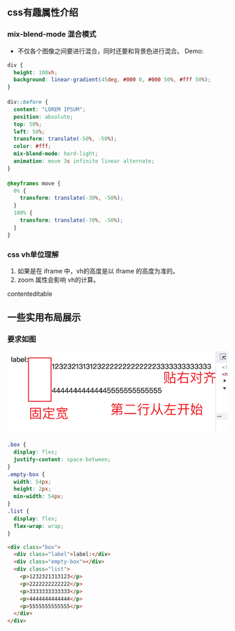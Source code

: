 ## css有趣属性介绍
### mix-blend-mode 混合模式
- 不仅各个图像之间要进行混合，同时还要和背景色进行混合。
Demo: 
```css
div {
  height: 100vh;
  background: linear-gradient(45deg, #000 0, #000 50%, #fff 50%);
}

div::before {
  content: "LOREM IPSUM";
  position: absolute;
  top: 50%;
  left: 50%;
  transform: translate(-50%, -50%);
  color: #fff;
  mix-blend-mode: hard-light;
  animation: move 3s infinite linear alternate;
}

@keyframes move {
  0% {
    transform: translate(-30%, -50%);
  }
  100% {
    transform: translate(-70%, -50%);
  }
}
```

### css vh单位理解
1. 如果是在 iframe 中，vh的高度是以 iframe 的高度为准的。
2. zoom 属性会影响 vh的计算。


contenteditable


## 一些实用布局展示
### 要求如图

<img src="../asset/display/css001.png"/>

```css
.box {
  display: flex;
  justify-content: space-between;
}
.empty-box {
  width: 54px;
  height: 2px;
  min-width: 54px;
}
.list {
  display: flex;
  flex-wrap: wrap;
}
```
```html
<div class="box">
  <div class="label">label:</div>
  <div class="empty-box"></div>
  <div class="list">
    <p>1232321313123</p>
    <p>2222222222222</p>
    <p>3333333333333</p>
    <p>4444444444444</p>
    <p>5555555555555</p>
  </div>
</div>
```

